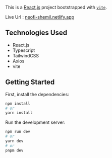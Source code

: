 This is a [React.js](https://react.dev/) project bootstrapped with [`vite`](https://vitejs.dev/).

Live Url : [neofi-shemil.netlify.app](https://neofi-shemil.netlify.app/) 

## Technologies Used
* React.js
* Typescript
* TailwindCSS
* Axios
* vite

## Getting Started

First, install the dependencies:

```bash
npm install
# or
yarn install
```

Run the development server:


```bash
npm run dev
# or
yarn dev
# or
pnpm dev
```